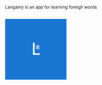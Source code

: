 Langamy is an app for learning foreigh words <br/>
<br/>
<div style="text-align:center width="100%">
  <img src="/README/logo.png" width="200">
</div>

